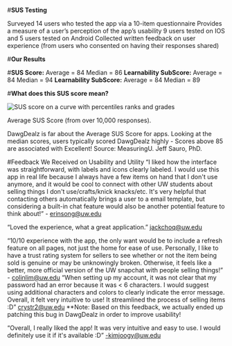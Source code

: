 #**SUS Testing**

Surveyed 14 users who tested the app via a 10-item questionnaire 
Provides a measure of a user’s perception of the app’s usability 
9 users tested on IOS and 5 users tested on Android
Collected written feedback on user experience (from users who consented on having their responses shared)

#**Our Results**

#**SUS Score:**
Average = 84
Median = 86
**Learnability SubScore:**
Average = 84
Median = 94
**Learnability SubScore:**
Average = 84
Median = 89

#**What does this SUS score mean?**

![SUS score on a curve with percentiles ranks and grades](https://measuringu.com/wp-content/uploads/2018/09/SUS-score-on-a-curve-with-percentiles-ranks-and-grades.jpg)

Average SUS Score (from over 10,000 responses). 

DawgDealz is far about the Average SUS Score for apps.
Looking at the median scores, users typically scored DawgDealz highly - Scores above 85 are associated with Excellent!
Source: MeasuringU. Jeff Sauro, PhD.

#Feedback We Received on Usability and Utility
“I liked how the interface was straightforward, with labels and icons clearly labeled. I would use this app in real life because I always have a few items on hand that I don't use anymore, and it would be cool to connect with other UW students about selling things I don't use/crafts/knick knacks/etc. It's very helpful that contacting others automatically brings a user to a email template, but considering a built-in chat feature would also be another potential feature to think about!” - erinsong@uw.edu

“Loved the experience, what a great application.” jackchoq@uw.edu 

“10/10 experience with the app, the only want would be to include a refresh feature on all pages, not just the home for ease of use. Personally, I like to have a trust rating system for sellers to see whether or not the item being sold is genuine or may be unknowingly broken. Otherwise, it feels like a better, more official version of the UW snapchat with people selling things!” - colinlim@uw.edu
“When setting up my account, it was not clear that my password had an error because it was < 6 characters. I would suggest using additional characters and colors to clearly indicate the error message. Overall, it felt very intuitive to use! It streamlined the process of selling items :D” crystr2@uw.edu **Note: Based on this feedback, we actually ended up patching this bug in DawgDealz in order to improve usability!

“Overall, I really liked the app! It was very intuitive and easy to use. I would definitely use it if it's available :D” -kimjoogy@uw.edu 

